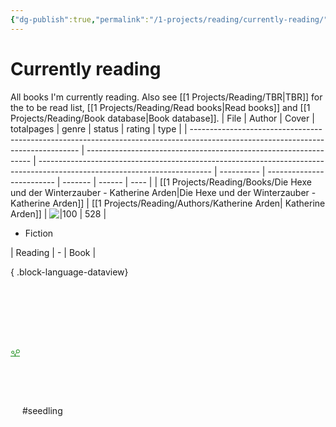 ```yaml
---
{"dg-publish":true,"permalink":"/1-projects/reading/currently-reading/","created":"2025-02-01T14:01:51.000+01:00","updated":"2025-02-03T20:57:11.845+01:00"}
---
```


# Currently reading
All books I'm currently reading. Also see [[1 Projects/Reading/TBR\|TBR]] for the to be read list, [[1 Projects/Reading/Read books\|Read books]] and [[1 Projects/Reading/Book database\|Book database]].
| File                                                                                                                             | Author                                                           | Cover                                                                                                                     | totalpages | genre                     | status  | rating | type |
| -------------------------------------------------------------------------------------------------------------------------------- | ---------------------------------------------------------------- | ------------------------------------------------------------------------------------------------------------------------- | ---------- | ------------------------- | ------- | ------ | ---- |
| [[1 Projects/Reading/Books/Die Hexe und der Winterzauber - Katherine Arden\|Die Hexe und der Winterzauber - Katherine Arden]] | [[1 Projects/Reading/Authors/Katherine Arden\| Katherine Arden]] | ![\|100](http://books.google.com/books/content?id=duomEAAAQBAJ&printsec=frontcover&img=1&zoom=1&edge=curl&source=gbs_api) | 528        | <ul><li>Fiction</li></ul> | Reading | \-     | Book |

{ .block-language-dataview}

<?xml version="1.0" encoding="UTF-8"?><svg xmlns="http://www.w3.org/2000/svg" width="15" height="205" version="1.1" viewBox="0 0 39.688 54.24"> <g transform="translate(-69.7 -93.956)" fill="none" stroke="#008000">  <path d="m69.7 146.87h39.688" stroke-width="2.6458"/>  <g transform="translate(-.36252)">   <path d="m89.544 146.87v-6.794" stroke-width="2.6458"/>   <path d="m88.77 141.34 6.6272-8.1886" stroke-width="2.3347"/>   <path d="m89.919 141.46-5.5766-5.8386" stroke-width="2.3102"/>  </g>  <circle cx="100.95" cy="126.47" r="6.9136" stroke-width="2.6458"/>  <circle cx="79.351" cy="130.4" r="5.0854" stroke-width="2.6458"/> </g></svg> #seedling 